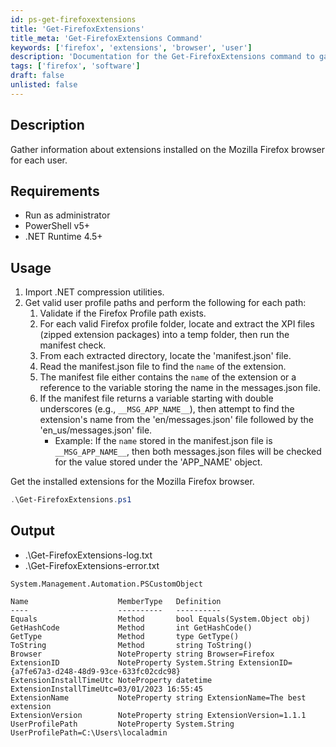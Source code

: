 ```yaml
---
id: ps-get-firefoxextensions
title: 'Get-FirefoxExtensions'
title_meta: 'Get-FirefoxExtensions Command'
keywords: ['firefox', 'extensions', 'browser', 'user']
description: 'Documentation for the Get-FirefoxExtensions command to gather information about extensions installed on the Mozilla Firefox browser for each user.'
tags: ['firefox', 'software']
draft: false
unlisted: false
---
```


## Description
Gather information about extensions installed on the Mozilla Firefox browser for each user.

## Requirements
- Run as administrator
- PowerShell v5+
- .NET Runtime 4.5+

## Usage
1. Import .NET compression utilities.
2. Get valid user profile paths and perform the following for each path:
   1. Validate if the Firefox Profile path exists.
   2. For each valid Firefox profile folder, locate and extract the XPI files (zipped extension packages) into a temp folder, then run the manifest check.
   3. From each extracted directory, locate the 'manifest.json' file.
   4. Read the manifest.json file to find the `name` of the extension.
   5. The manifest file either contains the `name` of the extension or a reference to the variable storing the name in the messages.json file.
   6. If the manifest file returns a variable starting with double underscores (e.g., `__MSG_APP_NAME__`), then attempt to find the extension's name from the 'en/messages.json' file followed by the 'en_us/messages.json' file.
      - Example: If the `name` stored in the manifest.json file is `__MSG_APP_NAME__`, then both messages.json files will be checked for the value stored under the 'APP_NAME' object.

Get the installed extensions for the Mozilla Firefox browser.
```powershell
.\Get-FirefoxExtensions.ps1
```

## Output
- .\Get-FirefoxExtensions-log.txt
- .\Get-FirefoxExtensions-error.txt

```
System.Management.Automation.PSCustomObject

Name                    MemberType   Definition
----                    ----------   ----------
Equals                  Method       bool Equals(System.Object obj)
GetHashCode             Method       int GetHashCode()
GetType                 Method       type GetType()
ToString                Method       string ToString()
Browser                 NoteProperty string Browser=Firefox
ExtensionID             NoteProperty System.String ExtensionID={a7fe67a3-d248-48d9-93ce-633fc02cdc98}
ExtensionInstallTimeUtc NoteProperty datetime ExtensionInstallTimeUtc=03/01/2023 16:55:45
ExtensionName           NoteProperty string ExtensionName=The best extension
ExtensionVersion        NoteProperty string ExtensionVersion=1.1.1
UserProfilePath         NoteProperty System.String UserProfilePath=C:\Users\localadmin
```

